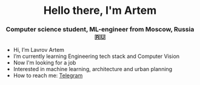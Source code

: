 
<h1 align="center">Hello there, I'm <a >Artem</a>
<h3 align="center">Computer science student, ML-engineer from Moscow, Russia 🇷🇺</h3>


-  Hi, I’m Lavrov Artem
-  I’m currently learning Engineering tech stack and Computer Vision
-  Now I'm looking for a job 
-  Interested in machine learning, architecture and urban planning 
-  How to reach me: [Telegram](https://t.me/artemyylavrov)
